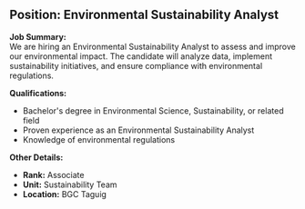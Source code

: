 ## **Position: Environmental Sustainability Analyst**

**Job Summary:**  
We are hiring an Environmental Sustainability Analyst to assess and improve our environmental impact. The candidate will analyze data, implement sustainability initiatives, and ensure compliance with environmental regulations.

**Qualifications:**  
- Bachelor's degree in Environmental Science, Sustainability, or related field
- Proven experience as an Environmental Sustainability Analyst
- Knowledge of environmental regulations

**Other Details:**
- **Rank:** Associate
- **Unit:** Sustainability Team
- **Location:** BGC Taguig